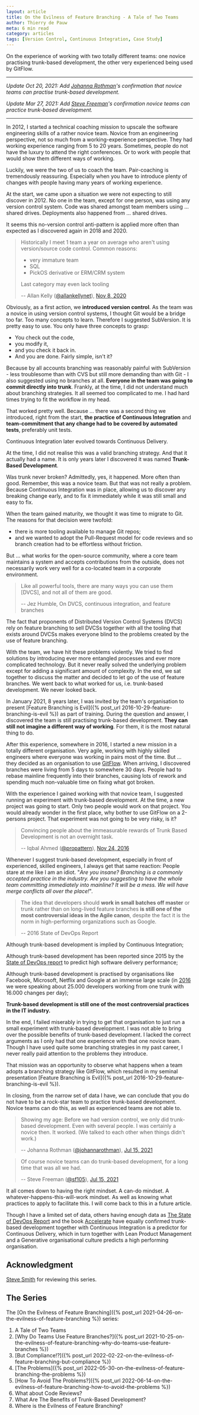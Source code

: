```yaml
---
layout: article
title: On the Evilness of Feature Branching - A Tale of Two Teams
author: Thierry de Pauw
meta: 6 min read
category: articles
tags: [Version Control, Continuous Integration, Case Study]
---
```


On the experience of working with two totally different teams: one novice
practising trunk-based development, the other very experienced being used by
GitFlow.

---

*Update Oct 20, 2021: Add [Johanna Rothman](https://twitter.com/johannarothman)'s
confirmation that novice teams can practise trunk-based development.*

*Update Mar 27, 2021: Add [Steve Freeman](https://twitter.com/sf105)'s confirmation novice teams can practice trunk-based development.*

---

In 2012, I started a technical coaching mission to upscale the software
engineering skills of a rather novice team. Novice from an engineering
perspective, not so much from a working-experience perspective. They had
working experience ranging from 5 to 20 years. Sometimes, people do not have the
luxury to attend the right conferences. Or to work with people that would show
them different ways of working.

Luckily, we were the two of us to coach the team. Pair-coaching is tremendously
reassuring. Especially when you have to introduce plenty of changes with people
having many years of working experience.

At the start, we came upon a situation we were not expecting to still discover
in 2012. No one in the team, except for one person, was using any version
control system. Code was shared amongst team members using ... shared
drives. Deployments also happened from ... shared drives.

It seems this no-version control anti-pattern is applied more often than
expected as I discovered again in 2018 and 2020.

> Historically I meet 1 team a year on average who aren't using version/source
> code control. Common reasons:
>
> - very immature team
> - SQL
> - PickOS derivative or ERM/CRM system
>
> Last category may even lack tooling
>
> -- Allan Kelly ([@allankellynet](https://twitter.com/allankellynet)), [Nov 8, 2020](https://twitter.com/allankellynet/status/1325491840146149377)

Obviously, as a first action, we **introduced version control**. As the
team was a novice in using version control systems, I thought Git would be a
bridge too far. Too many concepts to learn. Therefore I suggested SubVersion. It
is pretty easy to use. You only have three concepts to grasp:

- You check out the code,
- you modify it,
- and you check it back in.
- And you are done. Fairly simple, isn't it?

Because by all accounts branching was reasonably painful with SubVersion - less
troublesome than with CVS but still more demanding than with Git - I also
suggested using no branches at all. **Everyone in the team was going to commit
directly into trunk**. Frankly, at the time, I did not understand much
about branching strategies. It all seemed too complicated to me. I had hard
times trying to fit the workflow in my head.

That worked pretty well. Because ... there was a second thing we introduced,
right from the start, **the practice of Continuous Integration** and
**team-commitment that any change had to be covered by automated tests**,
preferably unit tests.

Continuous Integration later evolved towards Continuous Delivery.

At the time, I did not realise this was a valid branching strategy. And
that it actually had a name. It is only years later I discovered it was named
**Trunk-Based Development**.

Was trunk never broken? Admittedly, yes, it happened. More often than good.
Remember, this was a novice team. But that was not really a problem. Because
Continuous Integration was in place, allowing us to discover any breaking change
early, and to fix it immediately while it was still small and easy to
fix.

When the team gained maturity, we thought it was time to migrate to Git. The
reasons for that decision were twofold:

- there is more tooling available to manage Git repos;
- and we wanted to adopt the Pull-Request model for code reviews and so branch
  creation had to be effortless without friction.

But ... what works for the open-source community, where a core team maintains
a system and accepts contributions from the outside, does not necessarily work
very well for a co-located team in a corporate environment.

> Like all powerful tools, there are many ways you can use them [DVCS], and not
> all of them are good.
>
> -- Jez Humble, On DVCS, continuous integration, and feature branches

The fact that proponents of Distributed Version Control Systems (DVCS) rely on
feature branching to sell DVCSs together with all the tooling that exists around
DVCSs makes everyone blind to the problems created by the use of feature
branching.

With the team, we have hit these problems violently. We tried to find
solutions by introducing ever more entangled processes and ever more complicated
technology. But it never really solved the underlying problem except for adding
a significant amount of complexity. In the end, we sat together to discuss the
matter and decided to let go of the use of feature branches. We went back to
what worked for us, i.e. trunk-based development. We never looked back.

In January 2021, 8 years later, I was invited by the team's organisation to
present [Feature Branching is Evil]({% post_url 2016-10-29-feature-branching-is-evil %})
as part of training. During the question and answer, I discovered the team is
still practising trunk-based development. **They can still not imagine a
different way of working**. For them, it is the most natural thing to do.

After this experience, somewhere in 2016, I started a new mission in a totally
different organisation. Very agile, working with highly skilled engineers where
everyone was working in pairs most of the time. But ... they decided as an
organisation to use [GitFlow](https://nvie.com/posts/a-successful-git-branching-model/).
When arriving, I discovered branches were living from 5 days to somewhere 30
days. People had to rebase mainline frequently into their branches, causing lots
of rework and spending much non-valuable time on fixing what got broken.

With the experience I gained working with that novice team, I suggested
running an experiment with trunk-based development. At the time, a new project
was going to start. Only two people would work on that project. You would
already wonder in the first place, why bother to use GitFlow on a 2-persons
project. That experiment was not going to be very risky, is it?

> Convincing people about the immeasurable rewards of Trunk Based Development is
> not an overnight task.
>
> -- Iqbal Ahmed ([@propattern](https://twitter.com/propattern)), [Nov 24, 2016](https://twitter.com/propattern/status/801803007461650433)

Whenever I suggest trunk-based development, especially in front of experienced,
skilled engineers, I always get that same reaction: People stare at me like I
am an idiot. "*Are you insane? Branching is a commonly accepted
practice in the industry. Are you suggesting to have the whole team committing
immediately into mainline? It will be a mess. We will have merge conflicts
all over the place!*".

> The idea that developers should **work in small batches off master** or trunk
> rather than on long-lived feature branches **is still one of the most
> controversial ideas in the Agile canon**, despite the fact it is the norm in
> high-performing organizations such as Google.
>
> -- 2016 State of DevOps Report

Although trunk-based development is implied by Continuous Integration;

Although trunk-based development has been reported since 2015 by the [State of DevOps
report](https://services.google.com/fh/files/misc/state-of-devops-2015.pdf)
to predict high software delivery performance;

Although trunk-based development is practised by organisations like Facebook,
Microsoft, Netflix and Google at an immense large scale (in [2016](https://dl.acm.org/doi/pdf/10.1145/2854146)
we were speaking about 25.000 developers working from one trunk with 16.000
changes per day);

**Trunk-based development is still one of the most controversial practices in the
IT industry.**

In the end, I failed miserably in trying to get that organisation to just run a
small experiment with trunk-based development. I was not able to bring over the
possible benefits of trunk-based development. I lacked the correct arguments as
I only had that one experience with that one novice team. Though I have used
quite some branching strategies in my past career, I never really paid attention
to the problems they introduce.

That mission was an opportunity to observe what happens when a team adopts a
branching strategy like GitFlow, which resulted in my seminal presentation
[Feature Branching is Evil]({% post_url 2016-10-29-feature-branching-is-evil %}).

In closing, from the narrow set of data I have, we can conclude that you do not
have to be a rock-star team to practice trunk-based development. Novice teams
can do this, as well as experienced teams are not able to.

> Showing my age: Before we had version control, we only did trunk-based
> development. Even with several people. I was certainly a novice then. It
> worked. (We talked to each other when things didn't work.)
>
> -- Johanna Rothman ([@johannarothman](https://twitter.com/johannarothman)), [Jul 15, 2021](https://twitter.com/johannarothman/status/1415658424956772354)

> Of course novice teams can do trunk-based development, for a long time that was all we had.
>
> -- Steve Freeman ([@sf105](https://twitter.com/sf105)), [Jul 15, 2021](https://twitter.com/sf105/status/1415643751255580673)

It all comes down to having the right mindset. A can-do mindset. A whatever-happens-this-will-work
mindset. As well as knowing what practices to apply to facilitate this. I will
come back to this in a future article.

Though I have a limited set of data, others having enough data as [The State
of DevOps Report](https://puppet.com/resources/report/2020-state-of-devops-report/)
and the book [Accelerate](https://itrevolution.com/accelerate-book/)
have equally confirmed trunk-based development together with
Continuous Integration is a predictor for Continuous Delivery,
which in turn together with Lean Product Management and a
Generative organisational culture predicts a high performing organisation.

## Acknowledgment

[Steve Smith](https://twitter.com/SteveSmith_Tech) for reviewing this series.

## The Series

The [On the Evilness of Feature Branching]({% post_url 2021-04-26-on-the-evilness-of-feature-branching %}) series:

1. A Tale of Two Teams
2. [Why Do Teams Use Feature Branches?]({% post_url 2021-10-25-on-the-evilness-of-feature-branching-why-do-teams-use-feature-branches %})
3. [But Compliance!?]({% post_url 2022-02-22-on-the-evilness-of-feature-branching-but-compliance %})
4. [The Problems]({% post_url 2022-05-30-on-the-evilness-of-feature-branching-the-problems %})
5. [How To Avoid The Problems?]({% post_url 2022-06-14-on-the-evilness-of-feature-branching-how-to-avoid-the-problems %})
6. What about Code Reviews?
7. What Are The Benefits of Trunk-Based Development?
8. Where is the Evilness of Feature Branching?
